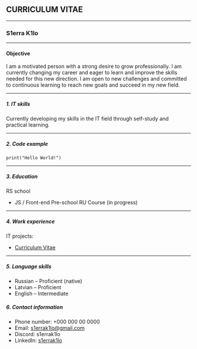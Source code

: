 ## CURRICULUM VITAE

___

### S1erra K1lo

***

#### Objective
I am a motivated person with a strong desire to grow professionally. I am currently changing my career and eager to learn and improve the skills needed for this new direction. I am open to new challenges and committed to continuous learning to reach new goals and succeed in my new field.

***

##### 1. IT skills
Currently developing my skills in the IT field      through self-study and practical learning.

***

##### 2. Code example
~~~
print("Hello World!")
~~~

***

##### 3. Education
RS school
- JS / Front-end Pre-school RU Course (in progress)

***

##### 4. Work experience
IT projects:
- [Curriculum Vitae](https://s1errak1lo.github.io/rsschool-cv/cv)

***

##### 5. Language skills
- Russian – Proficient (native)
- Latvian – Proficient
- English – Intermediate

##### 6. Contact information
- Phone number: +000 000 00 0000
- Email: <s1errak1lo@gmail.com>
- Discord: s1errak1lo
- LinkedIn: [s1errak1lo](https://www.linkedin.com/)

